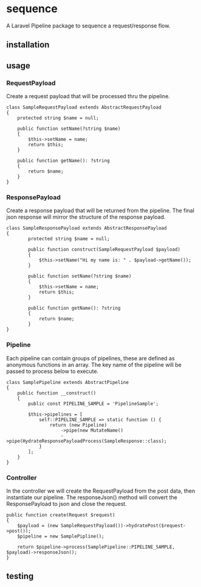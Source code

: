 # sequence

A Laravel Pipeline package to sequence a request/response flow.

## installation

## usage

### RequestPayload
Create a request payload that will be processed thru the pipeline.
```
class SampleRequestPayload extends AbstractRequestPayload
{
    protected string $name = null;
    
    public function setName(?string $name)
    {
        $this->setName = name;
        return $this;
    }

    public function getName(): ?string
    {
        return $name;
    }
}
```

### ResponsePayload
Create a response payload that will be returned from the pipeline. The final json response will mirror the structure
of the response payload.
```
class SampleResponsePayload extends AbstractResponsePayload
{
        protected string $name = null;
        
        public function construct(SampleRequestPayload $payload)
        {
            $this->setName("Hi my name is: " . $payload->getName());
        }

        public function setName(?string $name)
        {
            $this->setName = name;
            return $this;
        }
    
        public function getName(): ?string
        {
            return $name;
        }
}
```

### Pipeline
Each pipeline can contain groups of pipelines, these are defined as anonymous functions in an array. The key name of
the pipeline will be passed to process below to execute.
```
class SamplePipeline extends AbstractPipeline
{
    public function __construct()
    {
        public const PIPELINE_SAMPLE = 'PipelineSample';

        $this->pipelines = [
            self::PIPELINE_SAMPLE => static function () {
                return (new Pipeline)
                    ->pipe(new MutateName()
                    ->pipe(HydrateResponsePayloadProcess(SampleResponse::class);
            }
        ];
    }
}
```

### Controller
In the controller we will create the RequestPayload from the post data, then instantiate our pipeline. The responseJson()
method will convert the ResponsePayload to json and close the request.
```
public function create(Request $request)
{
    $payload = (new SampleRequestPayload())->hydratePost($request->post());
    $pipeline = new SamplePipline();

    return $pipeline->process(SamplePipeline::PIPELINE_SAMPLE, $payload)->responseJson();
}
```

## testing
